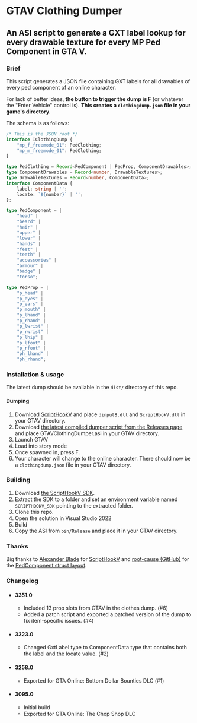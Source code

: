 # GTAV Clothing Dumper
## An ASI script to generate a GXT label lookup for every drawable texture for every MP Ped Component in GTA V.
### Brief
This script generates a JSON file containing GXT labels for all drawables of every ped component of an online character.

For lack of better ideas, **the button to trigger the dump is F** (or whatever the "Enter Vehicle" control is). **This creates a `clothingdump.json` file in your game's directory**.

The schema is as follows:

```typescript
/* This is the JSON root */
interface IClothingDump {
	"mp_f_freemode_01": PedClothing;
	"mp_m_freemode_01": PedClothing;
}

type PedClothing = Record<PedComponent | PedProp, ComponentDrawables>;
type ComponentDrawables = Record<number, DrawableTextures>;
type DrawableTextures = Record<number, ComponentData>;
interface ComponentData {
	label: string | '';
	locate: `${number}` | '';
};

type PedComponent = |
	"head" |
	"beard" |
	"hair" |
	"upper" |
	"lower" |
	"hands" |
	"feet" |
	"teeth" |
	"accessories" |
	"armour" |
	"badge" |
	"torso";

type PedProp = |
	"p_head" |
	"p_eyes" |
	"p_ears" |
	"p_mouth" |
	"p_lhand" |
	"p_rhand" |
	"p_lwrist" |
	"p_rwrist" |
	"p_lhip" |
	"p_lfoot" |
	"p_rfoot" |
	"ph_lhand" |
	"ph_rhand";
```

### Installation & usage
The latest dump should be available in the `dist/` directory of this repo.

#### Dumping
1. Download [ScriptHookV](http://www.dev-c.com/gtav/scripthookv/) and place `dinput8.dll` and `ScriptHookV.dll` in your GTAV directory.
2. Download [the latest compiled dumper script from the Releases page](https://github.com/tomezpl/gtav-clothing-dumper/releases/latest) and place GTAVClothingDumper.asi in your GTAV directory.
3. Launch GTAV
4. Load into story mode
5. Once spawned in, press F.
6. Your character will change to the online character. There should now be a `clothingdump.json` file in your GTAV directory.

### Building
1. Download [the ScriptHookV SDK](http://www.dev-c.com/gtav/scripthookv/).
2. Extract the SDK to a folder and set an environment variable named `SCRIPTHOOKV_SDK` pointing to the extracted folder.
3. Clone this repo.
4. Open the solution in Visual Studio 2022
5. Build
6. Copy the ASI from `bin/Release` and place it in your GTAV directory.

### Thanks
Big thanks to [Alexander Blade](http://www.dev-c.com/) for [ScriptHookV](http://www.dev-c.com/gtav/scripthookv/) and [root-cause (GitHub)](https://github.com/root-cause) for the [PedComponent struct layout](https://gist.github.com/root-cause/3b80234367b0c856d60bf5cb4b826f86).

### Changelog
- #### 3351.0
  - Included 13 prop slots from GTAV in the clothes dump. (#6)
  - Added a patch script and exported a patched version of the dump to fix item-specific issues. (#4)
- #### 3323.0
	- Changed GxtLabel type to ComponentData type that contains both the label and the locate value. (#2)
- #### 3258.0
	- Exported for GTA Online: Bottom Dollar Bounties DLC (#1)
- #### 3095.0
	- Initial build
	- Exported for GTA Online: The Chop Shop DLC
